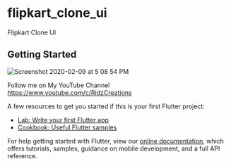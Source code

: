 # flipkart_clone_ui

Flipkart Clone UI

## Getting Started

![Screenshot 2020-02-09 at 5 08 54 PM](https://github.com/MohammadRijwan/flipkart_clone_ui/blob/master/assets/tiday%20%E2%80%93%2020.png)

Follow me on My YouTube Channel https://www.youtube.com/c/RidzCreations

A few resources to get you started if this is your first Flutter project:

- [Lab: Write your first Flutter app](https://flutter.dev/docs/get-started/codelab)
- [Cookbook: Useful Flutter samples](https://flutter.dev/docs/cookbook)

For help getting started with Flutter, view our
[online documentation](https://flutter.dev/docs), which offers tutorials,
samples, guidance on mobile development, and a full API reference.
